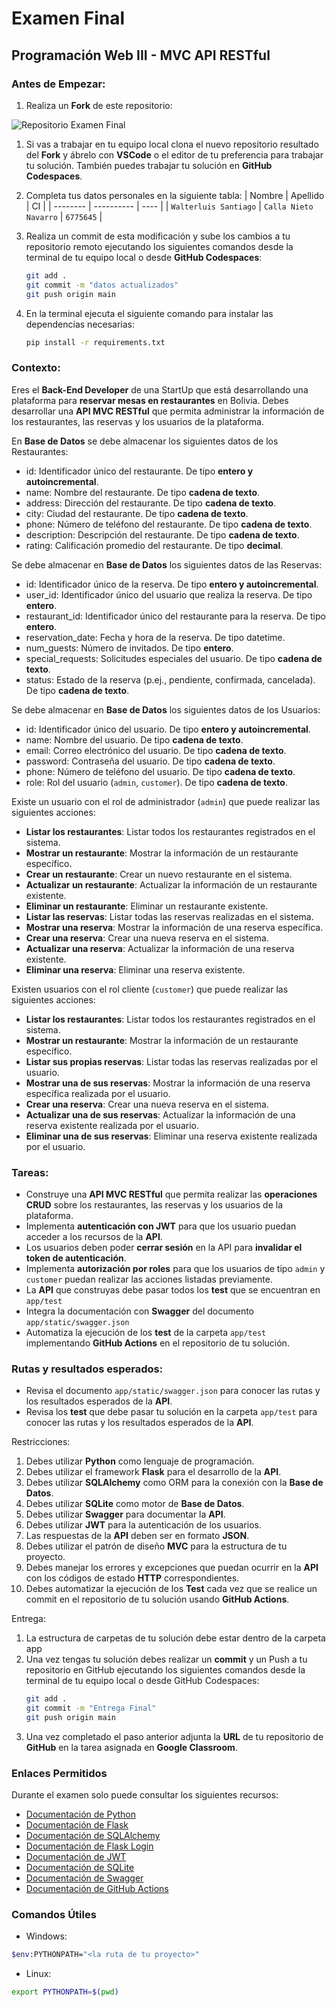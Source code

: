 # Examen Final
## Programación Web III - MVC API RESTful

### Antes de Empezar:

1. Realiza un **Fork** de este repositorio:

![Repositorio Examen Final](https://live.staticflickr.com/65535/53786372843_49b3358b74_z.jpg)

1. Si vas a trabajar en tu equipo local clona el nuevo repositorio resultado del **Fork** y ábrelo con **VSCode** o el editor de tu preferencia para trabajar tu solución. También puedes trabajar tu solución en **GitHub Codespaces**.

2. Completa tus datos personales en la siguiente tabla:
    | Nombre   | Apellido   | CI   |
    | -------- | ---------- | ---- |
    | `Walterluis Santiago` | `Calla Nieto Navarro` | `6775645` |

3. Realiza un commit de esta modificación y sube los cambios a tu repositorio remoto ejecutando los siguientes comandos desde la terminal de tu equipo local o desde **GitHub Codespaces**:
    ```bash
    git add .
    git commit -m "datos actualizados"
    git push origin main
    ```
4. En la terminal ejecuta el siguiente comando para instalar las dependencias necesarias:
    ```bash
    pip install -r requirements.txt
    ```

### Contexto:
Eres el **Back-End Developer** de una StartUp que está desarrollando una plataforma para **reservar mesas en restaurantes** en Bolivia. Debes desarrollar una **API MVC RESTful** que permita administrar la información de los restaurantes, las reservas y los usuarios de la plataforma.

En **Base de Datos** se debe almacenar los siguientes datos de los Restaurantes:
- id: Identificador único del restaurante. De tipo **entero y autoincremental**.
- name: Nombre del restaurante. De tipo  **cadena de texto**.
- address: Dirección del restaurante. De tipo  **cadena de texto**.
- city: Ciudad del restaurante. De tipo  **cadena de texto**.
- phone: Número de teléfono del restaurante. De tipo  **cadena de texto**.
- description: Descripción del restaurante. De tipo  **cadena de texto**.
- rating: Calificación promedio del restaurante. De tipo **decimal**.

Se debe almacenar en **Base de Datos** los siguientes datos de las Reservas:
- id: Identificador único de la reserva. De tipo **entero y autoincremental**.
- user_id: Identificador único del usuario que realiza la reserva. De tipo  **entero**.
- restaurant_id: Identificador único del restaurante para la reserva. De tipo  **entero**.
- reservation_date: Fecha y hora de la reserva. De tipo datetime.
- num_guests: Número de invitados. De tipo  **entero**.
- special_requests: Solicitudes especiales del usuario. De tipo  **cadena de texto**.
- status: Estado de la reserva (p.ej., pendiente, confirmada, cancelada). De tipo  **cadena de texto**.

Se debe almacenar en **Base de Datos** los siguientes datos de los Usuarios:
- id: Identificador único del usuario. De tipo **entero y autoincremental**.
- name: Nombre del usuario. De tipo  **cadena de texto**.
- email: Correo electrónico del usuario. De tipo  **cadena de texto**.
- password: Contraseña del usuario. De tipo  **cadena de texto**.
- phone: Número de teléfono del usuario. De tipo  **cadena de texto**.
- role: Rol del usuario (`admin`, `customer`). De tipo  **cadena de texto**.

Existe un usuario con el rol de administrador (`admin`) que puede realizar las siguientes acciones:
- **Listar los restaurantes**: Listar todos los restaurantes registrados en el sistema.
- **Mostrar un restaurante**: Mostrar la información de un restaurante específico.
- **Crear un restaurante**: Crear un nuevo restaurante en el sistema.
- **Actualizar un restaurante**: Actualizar la información de un restaurante existente.
- **Eliminar un restaurante**: Eliminar un restaurante existente.
- **Listar las reservas**: Listar todas las reservas realizadas en el sistema.
- **Mostrar una reserva**: Mostrar la información de una reserva específica.
- **Crear una reserva**: Crear una nueva reserva en el sistema.
- **Actualizar una reserva**: Actualizar la información de una reserva existente.
- **Eliminar una reserva**: Eliminar una reserva existente.

Existen usuarios con el rol cliente (`customer`) que puede realizar las siguientes acciones:
- **Listar los restaurantes**: Listar todos los restaurantes registrados en el sistema.
- **Mostrar un restaurante**: Mostrar la información de un restaurante específico.
- **Listar sus propias reservas**: Listar todas las reservas realizadas por el usuario.
- **Mostrar una de sus reservas**: Mostrar la información de una reserva específica realizada por el usuario.
- **Crear una reserva**: Crear una nueva reserva en el sistema.
- **Actualizar una de sus reservas**: Actualizar la información de una reserva existente realizada por el usuario.
- **Eliminar una de sus reservas**: Eliminar una reserva existente realizada por el usuario.

### Tareas:
- Construye una **API MVC RESTful** que permita realizar las **operaciones CRUD** sobre los restaurantes, las reservas y los usuarios de la plataforma.
- Implementa **autenticación con JWT** para que los usuario puedan acceder a los recursos de la **API**.
- Los usuarios deben poder **cerrar sesión** en la API para **invalidar el token de autenticación**.
- Implementa **autorización por roles** para que los usuarios de tipo `admin` y `customer` puedan realizar las acciones listadas previamente.
- La **API** que construyas debe pasar todos los **test** que se encuentran en `app/test`
- Integra la documentación con **Swagger** del documento `app/static/swagger.json`
- Automatiza la ejecución de los **test** de la carpeta `app/test` implementando **GitHub Actions** en el repositorio de tu solución.

### Rutas y resultados esperados:
- Revisa el documento `app/static/swagger.json` para conocer las rutas y los resultados esperados de la **API**.
- Revisa los **test** que debe pasar tu solución en la carpeta `app/test` para conocer las rutas y los resultados esperados de la **API**.

Restricciones:
1. Debes utilizar **Python** como lenguaje de programación.
2. Debes utilizar el framework **Flask** para el desarrollo de la **API**.
3. Debes utilizar **SQLAlchemy** como ORM para la conexión con la **Base de Datos**.
4. Debes utilizar **SQLite** como motor de **Base de Datos**.
5. Debes utilizar **Swagger** para documentar la **API**.
6. Debes utilizar **JWT** para la autenticación de los usuarios.
7. Las respuestas de la **API** deben ser en formato **JSON**.
8. Debes utilizar el patrón de diseño **MVC** para la estructura de tu proyecto.
9. Debes manejar los errores y excepciones que puedan ocurrir en la **API** con los códigos de estado **HTTP** correspondientes.
10. Debes automatizar la ejecución de los **Test** cada vez que se realice un commit en el repositorio de tu solución usando **GitHub Actions**.

Entrega:
1. La estructura de carpetas de tu solución debe estar dentro de la carpeta app
2. Una vez tengas tu solución debes realizar un **commit** y un Push a tu repositorio en GitHub ejecutando los siguientes comandos desde la terminal de tu equipo local o desde GitHub Codespaces:
    ```bash 
    git add .
    git commit -m "Entrega Final"
    git push origin main
    ```
3. Una vez completado el paso anterior adjunta la **URL** de tu repositorio de **GitHub** en la tarea asignada en **Google Classroom**. 

### Enlaces Permitidos
Durante el examen solo puede consultar los siguientes recursos:
- [Documentación de Python](https://docs.python.org/3/)
- [Documentación de Flask](https://flask.palletsprojects.com/en/2.0.x/)
- [Documentación de SQLAlchemy](https://flask-sqlalchemy.palletsprojects.com/en/3.1.x/)
- [Documentación de Flask Login](https://flask-login.readthedocs.io/en/latest/)
- [Documentación de JWT](https://flask-jwt-extended.readthedocs.io/en/stable/)
- [Documentación de SQLite](https://www.sqlite.org/docs.html)
- [Documentación de Swagger](https://swagger.io/docs/)
- [Documentación de GitHub Actions](https://docs.github.com/en/actions)

### Comandos Útiles
- Windows:
``` bash
$env:PYTHONPATH="<la ruta de tu proyecto>"
```
- Linux:
```bash
export PYTHONPATH=$(pwd)
```
